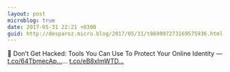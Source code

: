 ```yaml
---
layout: post
microblog: true
date: 2017-05-31 22:21 +0300
guid: http://desparoz.micro.blog/2017/05/31/t869997273169575936.html
---
```

🔗 Don’t Get Hacked: Tools You Can Use To Protect Your Online Identity — [t.co/64TbmecAp...](https://t.co/64TbmecApI)… [t.co/eB8xImWTD...](https://t.co/eB8xImWTDk)
